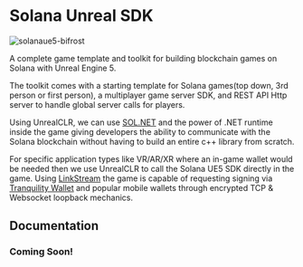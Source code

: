 # Solana Unreal SDK


![solanaue5-bifrost](https://github.com/Bifrost-Technologies/Solana-UnrealEngine5-SDK/assets/24855008/f292c889-3f0e-44d6-96d4-f4ac0e2d5c2c)


A complete game template and toolkit for building blockchain games on Solana with Unreal Engine 5.

The toolkit comes with a starting template for Solana games(top down, 3rd person or first person), a multiplayer game server SDK, and REST API Http server to handle global server calls for players.

Using UnrealCLR, we can use [SOL.NET](https://github.com/bmresearch/Solnet) and the power of .NET runtime inside the game giving developers the ability to communicate with the Solana blockchain without having to build an entire c++ library from scratch.

 For specific application types like VR/AR/XR where an in-game wallet would be needed then we use UnrealCLR to call the Solana UE5 SDK directly in the game.
 Using [LinkStream](https://github.com/Bifrost-Technologies/Link-Stream) the game is capable of requesting signing via [Tranquility Wallet](https://github.com/Bifrost-Technologies/Tranquility) and popular mobile wallets through encrypted TCP & Websocket loopback mechanics.

## Documentation
### Coming Soon!
